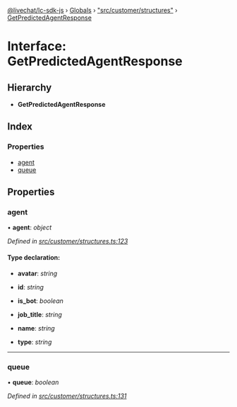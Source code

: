 [@livechat/lc-sdk-js](../README.md) › [Globals](../globals.md) › ["src/customer/structures"](../modules/_src_customer_structures_.md) › [GetPredictedAgentResponse](_src_customer_structures_.getpredictedagentresponse.md)

# Interface: GetPredictedAgentResponse

## Hierarchy

* **GetPredictedAgentResponse**

## Index

### Properties

* [agent](_src_customer_structures_.getpredictedagentresponse.md#agent)
* [queue](_src_customer_structures_.getpredictedagentresponse.md#queue)

## Properties

###  agent

• **agent**: *object*

*Defined in [src/customer/structures.ts:123](https://github.com/livechat/lc-sdk-js/blob/aff69b2/src/customer/structures.ts#L123)*

#### Type declaration:

* **avatar**: *string*

* **id**: *string*

* **is_bot**: *boolean*

* **job_title**: *string*

* **name**: *string*

* **type**: *string*

___

###  queue

• **queue**: *boolean*

*Defined in [src/customer/structures.ts:131](https://github.com/livechat/lc-sdk-js/blob/aff69b2/src/customer/structures.ts#L131)*
